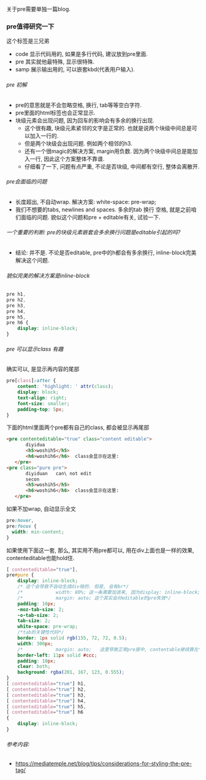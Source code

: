 关于pre需要单独一篇blog.

### pre值得研究一下

这个标签是三兄弟

- code 显示代码用的, 如果是多行代码, 建议放到pre里面.
- pre 其实就他最特殊, 显示很特殊.
- samp 展示输出用的, 可以嵌套kbd(代表用户输入).

###### pre 初解

- pre的意思就是不会忽略空格, 换行, tab等等空白字符.
- pre里面的html标签也会正常显示. 
- 块级元素会出现问题, 因为回车的影响会有多余的换行出现.  
  - 这个很有趣, 块级元素紧邻的文字是正常的.  也就是说两个块级中间总是可以加入一行的.
  - 但是两个块级会出现问题. 例如两个相邻的h3.
  - 还有一个很magic的解决方案, margin用负数. 因为两个块级中间总是能加入一行, 因此这个方案整体不靠谱.
  - 仔细看了一下, 问题有点严重, 不论是否块级, 中间都有空行, 整体会离散开.

###### pre会面临的问题

- 长度超出, 不自动wrap. 解决方案: white-space: pre-wrap;
- 我们不想要的tabs, newlines and spaces. 多余的tab 换行 空格, 就是之前咱们面临的问题. 貌似这个问题和pre + editable有关, 试验一下.

###### 一个重要的判断: pre的块级元素嵌套会多余换行问题是editable引起的吗?

- 结论: 并不是.  不论是否editable, pre中的h都会有多余换行, inline-block完美解决这个问题.

###### 貌似完美的解决方案是inline-block

```css
pre h1,
pre h2,
pre h3,
pre h4,
pre h5,
pre h6 {
    display: inline-block;
}
```

###### pre 可以显示class 有趣

确实可以, 是显示再内容的尾部

```css
pre[class]:after {
    content: 'highlight: ' attr(class);
    display: block;
    text-align: right;
    font-size: smaller;
    padding-top: 5px;
}
```

下面的html里面两个pre都有自己的class, 都会被显示再尾部

```html
<pre contenteditable="true" class="content editable">
       diyidua
       <h5>woshih5</h5>
       <h6>woshih6</h6>  class会显示在这里: 
   </pre>
<pre class="pure pre">
       diyiduan   can\ not edit
       secon
       <h5>woshih5</h5>
       <h6>woshih6</h6>  class会显示在这里: 
   </pre>
```

如果不加wrap, 自动显示全文

```css
pre:hover,
pre:focus {
  width: min-content;
}
```

如果使用下面这一套, 那么, 其实用不用pre都可以, 用在div上面也是一样的效果, contenteditable也能hold住.

```css
[ contenteditable="true"],
pre#pure {
    display: inline-block;
    /* 这个会导致不自动生成div啥的. 但是, 会有br*/
    /*            width: 80%; 这一条需要加进来, 因为display: inline-block;会导致整个块缩起来 */
    /*            margin: auto; 这个其实会对editable的pre失效*/
    padding: 10px;
    -moz-tab-size: 2;
    -o-tab-size: 2;
    tab-size: 2;
    white-space: pre-wrap;
    /*tab的关键性代码*/
    border: 1px solid rgb(155, 72, 72, 0.5);
    width: 300px;
    /*            margin: auto;   这里导致正常pre居中, contentable继续靠左*/
    border-left: 11px solid #ccc;
    padding: 10px;
    clear: both;
    background: rgba(201, 167, 123, 0.555);
}
[ contenteditable="true"] h1,
[ contenteditable="true"] h2,
[ contenteditable="true"] h3,
[ contenteditable="true"] h4,
[ contenteditable="true"] h5,
[ contenteditable="true"] h6
{
    display: inline-block;
}
```



###### 参考内容:

- https://mediatemple.net/blog/tips/considerations-for-styling-the-pre-tag/